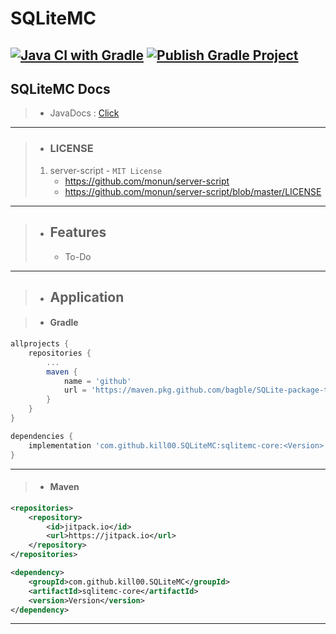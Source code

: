 # SQLiteMC

[![Java CI with Gradle](https://github.com/bagble/SQLiteMC-package-test/actions/workflows/action.yml/badge.svg)](https://github.com/bagble/SQLiteMC-package-test/actions/workflows/action.yml) [![Publish Gradle Project](https://github.com/bagble/SQLiteMC-package-test/actions/workflows/publish.yml/badge.svg)](https://github.com/bagble/SQLiteMC-package-test/actions/workflows/publish.yml)
---
## SQLiteMC Docs
> * JavaDocs : [Click](https://kill00.github.io/SQLiteMC/)
---
> * ### LICENSE
> 1. server-script - `MIT License`
>    * https://github.com/monun/server-script
>    * https://github.com/monun/server-script/blob/master/LICENSE
---
> * ## Features
>   * To-Do
---
> * ## Application

> * #### Gradle
```groovy
allprojects {
    repositories {
        ...
        maven {
            name = 'github'
            url = 'https://maven.pkg.github.com/bagble/SQLite-package-test'
        }
    }
}
```
```groovy
dependencies {
    implementation 'com.github.kill00.SQLiteMC:sqlitemc-core:<Version>'
}
```
---
> * #### Maven
```xml
<repositories>
    <repository>
        <id>jitpack.io</id>
        <url>https://jitpack.io</url>
    </repository>
</repositories>
```
```xml
<dependency>
    <groupId>com.github.kill00.SQLiteMC</groupId>
    <artifactId>sqlitemc-core</artifactId>
    <version>Version</version>
</dependency>
```
---